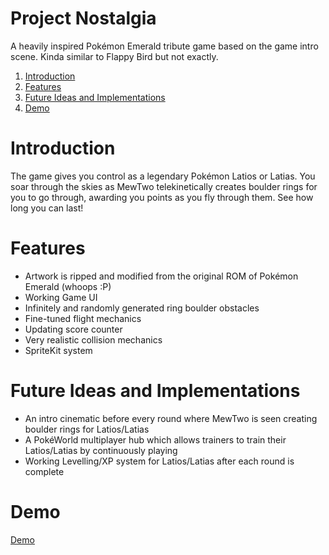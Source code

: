 Project Nostalgia
===============

A heavily inspired Pokémon Emerald tribute game based on the game intro scene. Kinda similar to Flappy Bird but not exactly.

1. [Introduction](#introduction)
1. [Features](#features)
1. [Future Ideas and Implementations](#future-ideas-and-implementations)
1. [Demo](#demo)

# Introduction
The game gives you control as a legendary Pokémon Latios or Latias. You soar through the skies as MewTwo telekinetically creates boulder rings for you to go through, awarding you points as you fly through them. See how long you can last!

# Features
* Artwork is ripped and modified from the original ROM of Pokémon Emerald (whoops :P)
* Working Game UI
* Infinitely and randomly generated ring boulder obstacles
* Fine-tuned flight mechanics
* Updating score counter
* Very realistic collision mechanics
* SpriteKit system

# Future Ideas and Implementations
* An intro cinematic before every round where MewTwo is seen creating boulder rings for Latios/Latias
* A PokéWorld multiplayer hub which allows trainers to train their Latios/Latias by continuously playing
* Working Levelling/XP system for Latios/Latias after each round is complete

# Demo
[Demo](demo.gif)